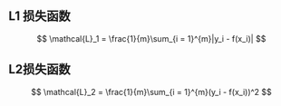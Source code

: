 ## L1 损失函数
$$
\mathcal{L}_1 = \frac{1}{m}\sum_{i = 1}^{m}|y_i - f(x_i)|
$$
## L2损失函数
$$
\mathcal{L}_2 = \frac{1}{m}\sum_{i = 1}^{m}(y_i - f(x_i))^2
$$
